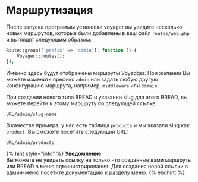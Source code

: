 # Маршрутизация

После запуска программы установки voyager вы увидите несколько новых маршрутов, которые были добавлены в ваш файл `routes/web.php` и выглядят следующим образом:

```php
Route::group(['prefix' => 'admin'], function () {
    Voyager::routes();
});
```

Именно здесь будут отображены маршруты Voyadger. При желании Вы можете изменить префикс `admin` или задать любую другую конфигурацию маршрута, например, `middleware` или `domain`.

При создании нового типа BREAD и указании slug для этого BREAD, вы можете перейти к этому маршруту по следующей ссылке:

```text
URL/admin/slug-name
```

В качестве примера, у нас есть таблица `products` и мы указали slug как `product`. Вы сможете посетить следующий URL:

```text
URL/admin/products
```

{% hint style="info" %}
**Уведомление**  
Вы можете не увидеть ссылку на только что созданные вами маршруты или BREAD в меню администрирования. Для создания новой ссылки в админ-меню посетите документацию к [разделу меню](menus-and-menu-builder.md).
{% endhint %}

